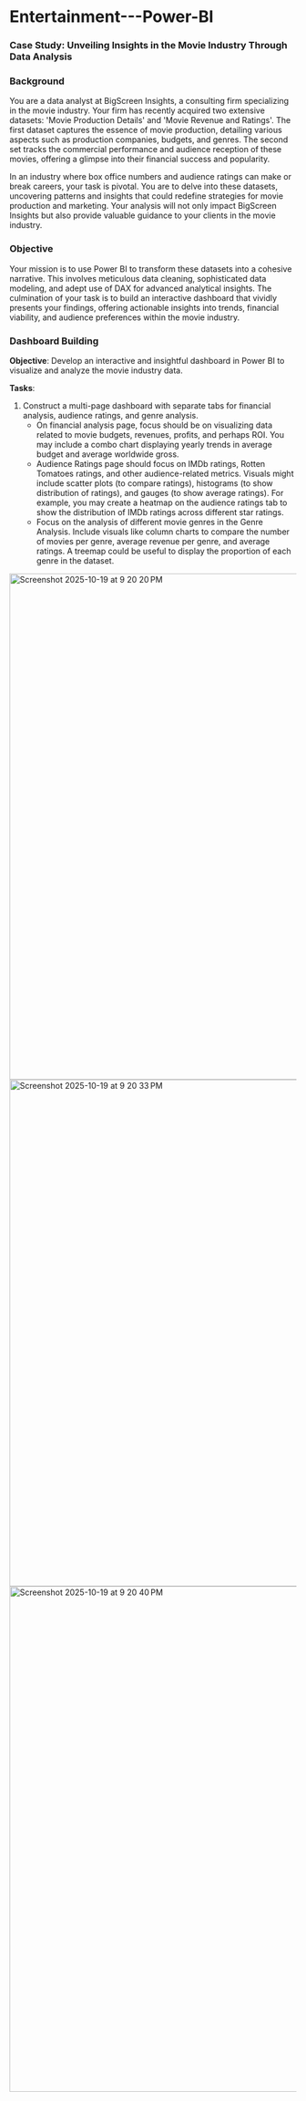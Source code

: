 # Entertainment---Power-BI

### **Case Study: Unveiling Insights in the Movie Industry Through Data Analysis**

### **Background**

You are a data analyst at BigScreen Insights, a consulting firm specializing in the movie industry. Your firm has recently acquired two extensive datasets: 'Movie Production Details' and 'Movie Revenue and Ratings'. The first dataset captures the essence of movie production, detailing various aspects such as production companies, budgets, and genres. The second set tracks the commercial performance and audience reception of these movies, offering a glimpse into their financial success and popularity.

In an industry where box office numbers and audience ratings can make or break careers, your task is pivotal. You are to delve into these datasets, uncovering patterns and insights that could redefine strategies for movie production and marketing. Your analysis will not only impact BigScreen Insights but also provide valuable guidance to your clients in the movie industry.

### **Objective**

Your mission is to use Power BI to transform these datasets into a cohesive narrative. This involves meticulous data cleaning, sophisticated data modeling, and adept use of DAX for advanced analytical insights. The culmination of your task is to build an interactive dashboard that vividly presents your findings, offering actionable insights into trends, financial viability, and audience preferences within the movie industry.

### **Dashboard Building**

**Objective**: Develop an interactive and insightful dashboard in Power BI to visualize and analyze the movie industry data.

**Tasks**:

1. Construct a multi-page dashboard with separate tabs for financial analysis, audience ratings, and genre analysis.
    - On financial analysis page, focus should be on visualizing data related to movie budgets, revenues, profits, and perhaps ROI. You may include a combo chart displaying yearly trends in average budget and average worldwide gross.
    - Audience Ratings page should focus on IMDb ratings, Rotten Tomatoes ratings, and other audience-related metrics. Visuals might include scatter plots (to compare ratings), histograms (to show distribution of ratings), and gauges (to show average ratings). For example, you may create a heatmap on the audience ratings tab to show the distribution of IMDb ratings across different star ratings.
    - Focus on the analysis of different movie genres in the Genre Analysis. Include visuals like column charts to compare the number of movies per genre, average revenue per genre, and average ratings. A treemap could be useful to display the proportion of each genre in the dataset.
  
  <img width="1460" height="888" alt="Screenshot 2025-10-19 at 9 20 20 PM" src="https://github.com/user-attachments/assets/c1e07ac8-4cf7-4bc6-9cea-f0cfa982a608" />


<img width="1470" height="889" alt="Screenshot 2025-10-19 at 9 20 33 PM" src="https://github.com/user-attachments/assets/5a1bf5ef-a0e7-4706-9c36-12289d113636" />


<img width="1470" height="887" alt="Screenshot 2025-10-19 at 9 20 40 PM" src="https://github.com/user-attachments/assets/a2ff8668-fd55-4090-8abb-b168aa1e85ba" />
